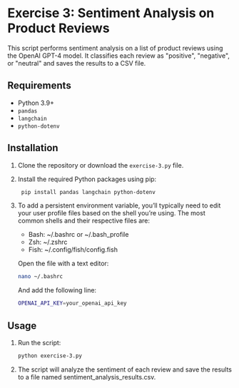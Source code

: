 # Exercise 3: Sentiment Analysis on Product Reviews

This script performs sentiment analysis on a list of product reviews using the OpenAI GPT-4 model. It classifies each review as "positive", "negative", or "neutral" and saves the results to a CSV file.

## Requirements

- Python 3.9+
- `pandas`
- `langchain`
- `python-dotenv`

## Installation

1. Clone the repository or download the `exercise-3.py` file.
2. Install the required Python packages using pip:
   ```bash
    pip install pandas langchain python-dotenv
    ```
3. To add a persistent environment variable, you’ll typically need to edit your user profile files based on the shell you’re using. The most common shells and their respective files are:

    - Bash: ~/.bashrc or ~/.bash_profile
	- Zsh: ~/.zshrc
	- Fish: ~/.config/fish/config.fish

    Open the file with a text editor:
    ```bash
    nano ~/.bashrc
    ```
    And add the following line:
    ```bash
    OPENAI_API_KEY=your_openai_api_key
    ```

## Usage

1. Run the script:
    ```bash
    python exercise-3.py
    ```
2. The script will analyze the sentiment of each review and save the results to a file named sentiment_analysis_results.csv.

